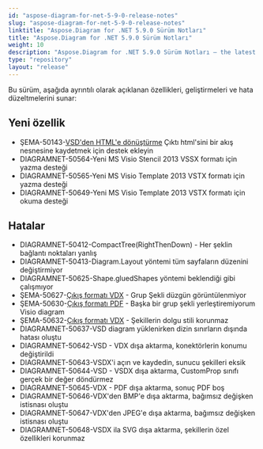```yaml
---
id: "aspose-diagram-for-net-5-9-0-release-notes"
slug: "aspose-diagram-for-net-5-9-0-release-notes"
linktitle: "Aspose.Diagram for .NET 5.9.0 Sürüm Notları"
title: "Aspose.Diagram for .NET 5.9.0 Sürüm Notları"
weight: 10
description: "Aspose.Diagram for .NET 5.9.0 Sürüm Notları – the latest updates and fixes."
type: "repository"
layout: "release"
---
```

Bu sürüm, aşağıda ayrıntılı olarak açıklanan özellikleri, geliştirmeleri ve hata düzeltmelerini sunar:
## **Yeni özellik**
- ŞEMA-50143-[VSD'den HTML'e dönüştürme](https://docs.aspose.com/diagram/net/convert-visio-to-html/) Çıktı html'sini bir akış nesnesine kaydetmek için destek ekleyin
- DIAGRAMNET-50564-Yeni MS Visio Stencil 2013 VSSX formatı için yazma desteği
- DIAGRAMNET-50565-Yeni MS Visio Template 2013 VSTX formatı için yazma desteği
- DIAGRAMNET-50649-Yeni MS Visio Template 2013 VSTX formatı için okuma desteği
## **Hatalar**
- DIAGRAMNET-50412-CompactTree(RightThenDown) - Her şeklin bağlantı noktaları yanlış
- DIAGRAMNET-50413-Diagram.Layout yöntemi tüm sayfaların düzenini değiştirmiyor
- DIAGRAMNET-50625-Shape.gluedShapes yöntemi beklendiği gibi çalışmıyor
- ŞEMA-50627-[Çıkış formatı VDX](https://docs.aspose.com/diagram/net/convert-visio-to-other-files/) - Grup Şekli düzgün görüntülenmiyor
- ŞEMA-50630-[Çıkış formatı PDF](https://docs.aspose.com/diagram/net/convert-visio-to-pdf/) - Başka bir grup şekli yerleştiremiyorum Visio diagram
- ŞEMA-50632-[Çıkış formatı VDX](https://docs.aspose.com/diagram/net/convert-visio-to-other-files/) - Şekillerin dolgu stili korunmaz
- DIAGRAMNET-50637-VSD diagram yüklenirken dizin sınırların dışında hatası oluştu
- DIAGRAMNET-50642-VSD - VDX dışa aktarma, konektörlerin konumu değiştirildi
- DIAGRAMNET-50643-VSDX'i açın ve kaydedin, sunucu şekilleri eksik
- DIAGRAMNET-50644-VSD - VSDX dışa aktarma, CustomProp sınıfı gerçek bir değer döndürmez
- DIAGRAMNET-50645-VDX - PDF dışa aktarma, sonuç PDF boş
- DIAGRAMNET-50646-VDX'den BMP'e dışa aktarma, bağımsız değişken istisnası oluştu
- DIAGRAMNET-50647-VDX'den JPEG'e dışa aktarma, bağımsız değişken istisnası oluştu
- DIAGRAMNET-50648-VSDX ila SVG dışa aktarma, şekillerin özel özellikleri korunmaz
